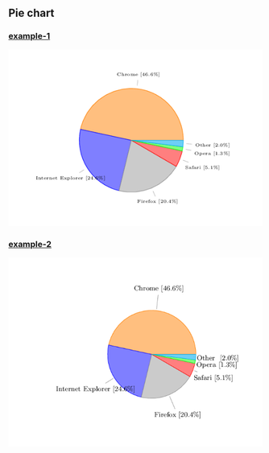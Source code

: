 ## Pie chart

### [example-1](example-1.tex)
![example-1](example-1.png)

### [example-2](example-2.tex)
![example-2](example-2.png)
